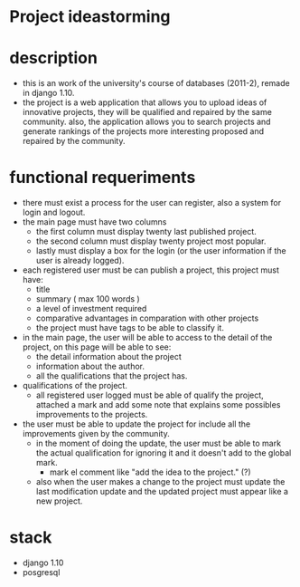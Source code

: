 Project ideastorming
========================

# description

* this is an work of the university's course of databases (2011-2), remade in django 1.10. 
* the project is a web application that allows you to upload ideas of innovative projects, they will be qualified and repaired by the same community. also, the application allows you to search projects and generate rankings of the projects more interesting proposed and repaired by the community.

# functional requeriments 

* there must exist a process for the user can register, also a system for login and logout.
* the main page must have two columns
    * the first column must display twenty last published project. 
    * the second column must display twenty project most popular.
    * lastly must display a box for the login (or the user information if the user is already logged).
* each registered user must be can publish a project, this project must have:
    * title
    * summary ( max 100 words )
    * a level of investment required
    * comparative advantages in comparation with other projects
    * the project must have tags to be able to classify it.
* in the main page, the user will be able to access to the detail of the project, on this page will be able to see:
    * the detail information about the project
    * information about the author.
    * all the qualifications  that the project has.
* qualifications of the project.
    * all registered user logged must be able of qualify the project, attached a mark and add some note that explains some possibles improvements to the projects. 
* the user must be able to update the project for include all the improvements given by the community. 
    * in the moment of doing the update, the user must be able to mark the actual qualification for ignoring it and it doesn't add to the global mark. 
        * mark el comment like "add the idea to the project." (?)
    * also when the user makes a change to the project must update the last modification update and the updated project must appear like a new project.

# stack

* django 1.10
* posgresql



